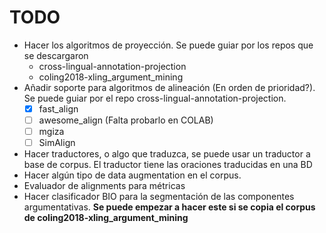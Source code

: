 # TODO

- Hacer los algoritmos de proyección. Se puede guiar por los repos que se descargaron
  - cross-lingual-annotation-projection
  - coling2018-xling_argument_mining
- Añadir soporte para algoritmos de alineación (En orden de prioridad?). Se puede guiar por el repo cross-lingual-annotation-projection.
  - [x] fast_align
  - [ ] awesome_align (Falta probarlo en COLAB)
  - [ ] mgiza
  - [ ] SimAlign
- Hacer traductores, o algo que traduzca, se puede usar un traductor a base de corpus. El traductor tiene las oraciones traducidas en una BD
- Hacer algún tipo de data augmentation en el corpus.
- Evaluador de alignments para métricas
- Hacer clasificador BIO para la segmentación de las componentes argumentativas. **Se puede empezar a hacer este si se copia el corpus de coling2018-xling_argument_mining**
